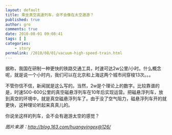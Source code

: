 ```yaml
---
layout: default
title: 乘坐真空高速列车，会不会像在太空遨游？
published: true
author: gro
comments: true
date: 2010-08-01 09:08:41
tags: [ ]
categories:
    - story
permalink: /2010/08/01/vacuum-high-speed-train.html
---
```

据称，我国在研制一种更快的铁路交通工具，时速可达2w公里/小时。什么概念呢，就是说一个小时内，我们可以在北京和上海这两个城市间穿梭13次。。。

不管你信不信，新闻就是这么写的。当然，2w是个理论上的数字。比较靠谱的是，时速500-600公里的真空磁悬浮列车在10年后实现运营。把磁悬浮列车，放到真空的环境中，就是真空磁悬浮列车了。由于没了空气阻力，磁悬浮列车开的就更快，这种理论听起来真真儿的。

你说坐这样的列车，会不会有遨游太空的感觉？

[][1]

_图片来源：http://blog.163.com/huangyingex@126/_

 [1]: http://getfreeware.net/wp-content/uploads/2010/08/space_travelling.jpg
